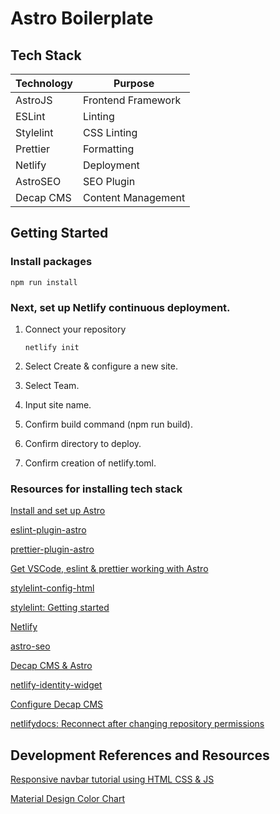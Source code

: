 # Astro Boilerplate

## Tech Stack

| Technology | Purpose            |
| ---------- | ------------------ |
| AstroJS    | Frontend Framework |
| ESLint     | Linting            |
| Stylelint  | CSS Linting        |
| Prettier   | Formatting         |
| Netlify    | Deployment         |
| AstroSEO   | SEO Plugin         |
| Decap CMS  | Content Management |

## Getting Started

### Install packages

`npm run install`

### Next, set up Netlify continuous deployment.

1. Connect your repository

   `netlify init`

2. Select Create & configure a new site.
3. Select Team.
4. Input site name.
5. Confirm build command (npm run build).
6. Confirm directory to deploy.
7. Confirm creation of netlify.toml.

### Resources for installing tech stack

[Install and set up Astro](https://docs.astro.build/en/install-and-setup/)

[eslint-plugin-astro](https://github.com/ota-meshi/eslint-plugin-astro)

[prettier-plugin-astro](https://github.com/withastro/prettier-plugin-astro)

[Get VSCode, eslint & prettier working with Astro](https://patheticgeek.dev/blog/astro-prettier-eslint-vscode)

[stylelint-config-html](https://github.com/ota-meshi/stylelint-config-html)

[stylelint: Getting started](https://stylelint.io/user-guide/get-started)

[Netlify](https://docs.netlify.com/cli/get-started/)

[astro-seo](https://github.com/jonasmerlin/astro-seo)

[Decap CMS & Astro](https://docs.astro.build/en/guides/cms/decap-cms/)

[netlify-identity-widget](https://github.com/netlify/netlify-identity-widget)

[Configure Decap CMS](https://decapcms.org/docs/configure-decap-cms/)

[netlifydocs: Reconnect after changing repository permissions](https://docs.netlify.com/security/secure-access-to-sites/git-gateway/#reconnect-after-changing-repository-permissions)

## Development References and Resources

[Responsive navbar tutorial using HTML CSS & JS](https://www.youtube.com/watch?v=HbBMp6yUXO0)

[Material Design Color Chart](https://htmlcolorcodes.com/color-chart/material-design-color-chart/)
